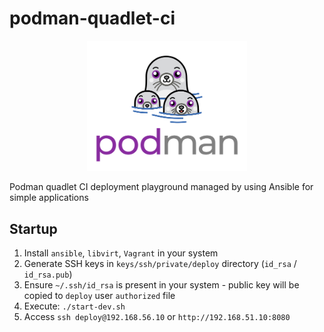 # podman-quadlet-ci

<p align="center">
  <img src="/doc/images/podman-logo.png" width="256" alt="Podman logo" />
</p>

Podman quadlet CI deployment playground managed by using Ansible for simple applications

## Startup

1. Install `ansible`, `libvirt`, `Vagrant` in your system
2. Generate SSH keys in `keys/ssh/private/deploy` directory (`id_rsa` / `id_rsa.pub`)
3. Ensure `~/.ssh/id_rsa` is present in your system - public key will be copied to `deploy` user `authorized` file
4. Execute: `./start-dev.sh`
5. Access `ssh deploy@192.168.56.10` or `http://192.168.51.10:8080`
